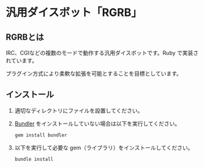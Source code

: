 汎用ダイスボット「RGRB」
===============================

RGRBとは
--------
IRC、CGIなどの複数のモードで動作する汎用ダイスボットです。Ruby で実装されています。

プラグイン方式により柔軟な拡張を可能とすることを目標としています。

インストール
------------
1. 適切なディレクトリにファイルを設置してください。
2. [Bundler](http://bundler.io/) をインストールしていない場合は以下を実行してください。

    ```bash
    gem install bundler
    ```
3. 以下を実行して必要な gem（ライブラリ）をインストールしてください。

    ```bash
    bundle install
    ```
